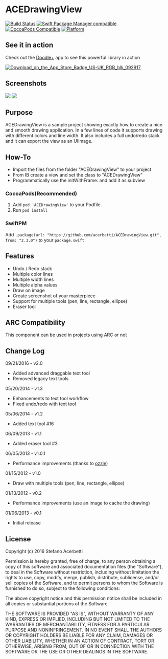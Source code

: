 ACEDrawingView 
==============
[![Build Status](https://github.com/acerbetti/ACEDrawingView/workflows/ACEDrawingView%20CI/badge.svg?branch=master)](https://github.com/acerbetti/ACEDrawingView/actions) [![Swift Package Manager compatible](https://img.shields.io/badge/Swift%20Package%20Manager-compatible-brightgreen.svg)](https://github.com/apple/swift-package-manager) [![CocoaPods Compatible](https://img.shields.io/cocoapods/v/ACEDrawingView.svg)](http://cocoadocs.org/docsets/ACEDrawingView) [![Platform](https://img.shields.io/cocoapods/p/ACEDrawingView.svg?style=flat)](http://cocoadocs.org/docsets/ACEDrawingView)

See it in action
--------------
Check out the [Doodle+](https://doodle.caplaz.com/) app to see this powerful library in action

[![Download_on_the_App_Store_Badge_US-UK_RGB_blk_092917](https://user-images.githubusercontent.com/1741946/166181359-78139cc6-4c85-4cee-b783-0c9401ccdaeb.svg)](https://apps.apple.com/app/apple-store/id1615495712?pt=118008813&ct=GitHub&mt=8)


Screenshots
--------------
![](https://github.com/acerbetti/ACEDrawingView/blob/master/Example.png?raw=true)      ![](https://github.com/deviserRahul/ACEDrawingView/blob/master/Example2.png?raw=true)

Purpose
--------------
ACEDrawingView is a sample project showing exactly how to create a nice and smooth drawing application. In a few lines of code it supports drawing with different colors and line width. 
It also includes a full undo/redo stack and it can export the view as an UIImage.


How-To
------------------
- Import the files from the folder "ACEDrawingView" to your project
- From IB create a view and set the class to "ACEDrawingView"
- Programmatically use the initWithFrame: and add it as subview

### CocoaPods(Recommended)

1. Add `pod 'ACEDrawingView'` to your Podfile.
2. Run `pod install`

### SwiftPM

Add `.package(url: "https://github.com/acerbetti/ACEDrawingView.git", from: "2.3.0")` to your `package.swift`


Features
------------------
- Undo / Redo stack
- Multiple color lines
- Multiple width lines
- Multiple alpha values
- Draw on image
- Create screenshot of your masterpiece
- Support for multiple tools (pen, line, rectangle, ellipse)
- Eraser tool


ARC Compatibility
------------------
This component can be used in projects using ARC or not


Change Log
------------------
09/21/2016 - v2.0
- Added advanced draggable text tool
- Removed legacy text tools

05/20/2014 - v1.3
- Enhancements to text tool workflow
- Fixed undo/redo with text tool

05/06/2014 - v1.2
- Added text tool #16

06/09/2013 - v1.1
- Added eraser tool #3


06/05/2013 - v1.0.1
- Performance improvements (thanks to [ozzie](https://github.com/oziee))


01/15/2012 - v1.0
- Draw with multiple tools (pen, line, rectangle, ellipse)


01/13/2012 - v0.2
- Performance improvements (use an image to cache the drawing)


01/06/2013 - v0.1
- Initial release


License
------------------
Copyright (c) 2016 Stefano Acerbetti

Permission is hereby granted, free of charge, to any person obtaining a copy of this software and associated documentation files (the "Software"), to deal in the Software without restriction, including without limitation the rights to use, copy, modify, merge, publish, distribute, sublicense, and/or sell copies of the Software, and to permit persons to whom the Software is furnished to do so, subject to the following conditions:

The above copyright notice and this permission notice shall be included in all copies or substantial portions of the Software.

THE SOFTWARE IS PROVIDED "AS IS", WITHOUT WARRANTY OF ANY KIND, EXPRESS OR IMPLIED, INCLUDING BUT NOT LIMITED TO THE WARRANTIES OF MERCHANTABILITY, FITNESS FOR A PARTICULAR PURPOSE AND NONINFRINGEMENT. IN NO EVENT SHALL THE AUTHORS OR COPYRIGHT HOLDERS BE LIABLE FOR ANY CLAIM, DAMAGES OR OTHER LIABILITY, WHETHER IN AN ACTION OF CONTRACT, TORT OR OTHERWISE, ARISING FROM, OUT OF OR IN CONNECTION WITH THE SOFTWARE OR THE USE OR OTHER DEALINGS IN THE SOFTWARE.
